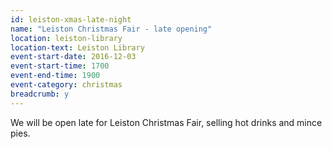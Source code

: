 ```yaml
---
id: leiston-xmas-late-night
name: "Leiston Christmas Fair - late opening"
location: leiston-library
location-text: Leiston Library
event-start-date: 2016-12-03
event-start-time: 1700
event-end-time: 1900
event-category: christmas
breadcrumb: y
---
```


We will be open late for Leiston Christmas Fair, selling hot drinks and mince pies.
